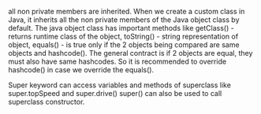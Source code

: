 all non private members are inherited. When we create a custom class in Java, it inherits all the non private members of the Java object class by default. The java object class has important methods like getClass() - returns runtime class of the object, toString() - string representation of object, equals() - is true only if the 2 objects being compared are same objects and hashcode(). The general contract is if 2 objects are equal, they must also have same hashcodes. So it is recommended to override hashcode() in case we override the equals().

Super keyword can access variables and methods of superclass like super.topSpeed and super.drive()
super() can also be used to call superclass constructor.